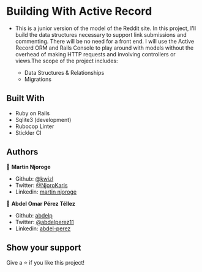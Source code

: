 # Building With Active Record
- This is a junior version of the model of the Reddit site. In this project, I'll build the data structures necessary to support link submissions and commenting. There will be no need for a front end. I will use the Active Record ORM and Rails Console to play around with models without the overhead of making HTTP requests and involving controllers or views.The scope of the project includes:

  - Data Structures & Relationships
  - Migrations

## Built With

- Ruby on Rails
- Sqlite3 (development)
- Rubocop Linter
- Stickler CI

## Authors

👤 **Martin Njoroge**

- Github: [@kwizl](https://github.com/kwizl)
- Twitter: [@NjoroKaris](https://twitter.com/NjoroKaris)
- Linkedin: [martin njoroge](https://www.linkedin.com/in/martin-njoroge-098774110/)

👤 **Abdel Omar Pérez Téllez**

- Github: [abdelp](https://github.com/abdelp)
- Twitter: [@abdelperez11](https://twitter.com/abdelperez11) 
- Linkedin: [abdel-perez](https://www.linkedin.com/in/abdel-perez/)

## Show your support

Give a ⭐️ if you like this project!